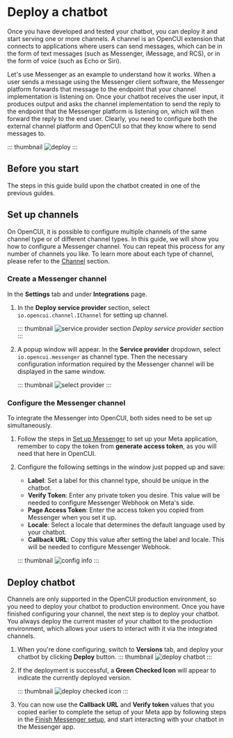 # Deploy a chatbot

Once you have developed and tested your chatbot, you can deploy it and start serving one or more channels. A channel is an OpenCUI extension that connects to applications where users can send messages, which can be in the form of text messages (such as Messenger, iMessage, and RCS), or in the form of voice (such as Echo or Siri).

Let's use Messenger as an example to understand how it works. When a user sends a message using the Messenger client software, the Messenger platform forwards that message to the endpoint that your channel implementation is listening on. Once your chatbot receives the user input, it produces output and asks the channel implementation to send the reply to the endpoint that the Messenger platform is listening on, which will then forward the reply to the end user. Clearly, you need to configure both the external channel platform and OpenCUI so that they know where to send messages to.

::: thumbnail
![deploy](/images/guide/pingpong/deploy_chatbot_channel.png)
:::

## Before you start
The steps in this guide build upon the chatbot created in one of the previous guides.

## Set up channels
On OpenCUI, it is possible to configure multiple channels of the same channel type or of different channel types. In this guide, we will show you how to configure a Messenger channel. You can repeat this process for any number of channels you like. To learn more about each type of channel, please refer to the [Channel](../reference/channels/overview.md) section.

### Create a Messenger channel
In the **Settings** tab and under **Integrations** page. 
1. In the **Deploy service provider** section, select `io.opencui.channel.IChannel` for setting up channel.

   ::: thumbnail
   ![service provider section](/images/guide/pingpong/service_provider_section.png)
   *Deploy service provider section*
   :::

2. A popup window will appear. In the **Service provider** dropdown, select `io.opencui.messenger` as channel type. Then the necessary configuration information required by the Messenger channel will be displayed in the same window.

   ::: thumbnail
   ![select provider](/images/guide/pingpong/select_provider.png)
   :::

### Configure the Messenger channel
To integrate the Messenger into OpenCUI, both sides need to be set up simultaneously.
1. Follow the steps in [Set up Messenger](../reference/channels/messenger.md#set-up-messenger) to set up your Meta application, remember to copy the token from **generate access token**, as you will need that here in OpenCUI.
2. Configure the following settings in the window just popped up and save: 
   - **Label**: Set a label for this channel type, should be unique in the chatbot. 
   - **Verify Token**: Enter any private token you desire. This value will be needed to configure Messenger Webhook on Meta's side.
   - **Page Access Token**: Enter the access token you copied from Messenger when you set it up.
   - **Locale**: Select a locale that determines the default language used by your chatbot.
   - **Callback URL**: Copy this value after setting the label and locale. This will be needed to configure Messenger Webhook.

   ::: thumbnail
   ![config info](/images/guide/pingpong/config_info.png)
   :::

## Deploy chatbot

Channels are only supported in the OpenCUI production environment, so you need to deploy your chatbot to production environment. Once you have finished configuring your channel, the next step is to deploy your chatbot. You always deploy the current master of your chatbot to the production environment, which allows your users to interact with it via the integrated channels.

1. When you're done configuring, switch to **Versions** tab, and deploy your chatbot by clicking **Deploy** button.
   ::: thumbnail
   ![deploy chatbot](/images/guide/pingpong/deploy_chatbot.png)
   :::

2. If the deployment is successful, a **Green Checked Icon** will appear to indicate the currently deployed version. 

   ::: thumbnail
   ![deploy checked icon](/images/guide/pingpong/deploy_checked_icon.png)
   :::

3. You can now use the **Callback URL** and **Verify token** values that you copied earlier to complete the setup of your Meta app by following steps in the [Finish Messenger setup](../reference/channels/messenger.md#finish-messenger-setup), and start interacting with your chatbot in the Messenger app.